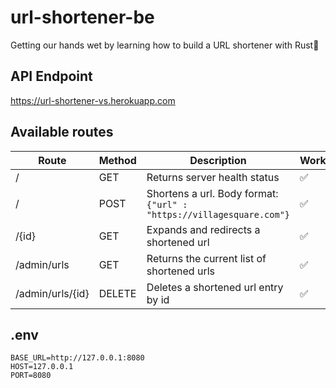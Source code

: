 # url-shortener-be

Getting our hands wet by learning how to build a URL shortener with Rust🦀

## API Endpoint

<https://url-shortener-vs.herokuapp.com>

## Available routes

| Route | Method | Description | Working |
| ---- | ----------- | ---- | ---- |
| / | GET | Returns server health status | ✅ |
| / | POST | Shortens a url. Body format: `{"url" : "https://villagesquare.com"}` | ✅ |
| /{id} | GET | Expands and redirects a shortened url | ✅ |
| /admin/urls | GET | Returns the current list of shortened urls | ✅ |
| /admin/urls/{id} | DELETE | Deletes a shortened url entry by id | ✅ |

## .env

```.env
BASE_URL=http://127.0.0.1:8080
HOST=127.0.0.1
PORT=8080
```
